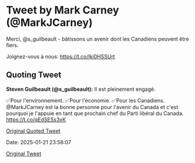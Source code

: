 # Tweet by Mark Carney (@MarkJCarney)

Merci, @s_guilbeault - bâtissons un avenir dont les Canadiens peuvent être fiers.

Joignez-vous à nous: https://t.co/lki0HSSUrt

## Quoting Tweet

**Steven Guilbeault (@s_guilbeault):** Il est pleinement engagé. 

✅Pour l'environnement.
✅Pour l'économie.
✅Pour les Canadiens.
 
 
@MarkJCarney est la bonne personne pour l'avenir du Canada et c'est pourquoi je l'appuie en tant que prochain chef du Parti libéral du Canada. https://t.co/qEdSESs3xK

[Original Quoted Tweet](https://x.com/s_guilbeault/status/1881763713335861739)

Date: 2025-01-21 23:56:07

[Original Tweet](https://x.com/MarkJCarney/status/1881853312049598688)
